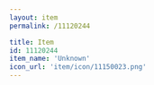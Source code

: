 ```yaml
---
layout: item
permalink: /11120244

title: Item
id: 11120244
item_name: 'Unknown'
icon_url: 'item/icon/11150023.png'
---
```

